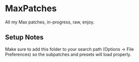 # MaxPatches
All my Max patches, in-progress, raw, enjoy.

## Setup Notes

Make sure to add this folder to your search path (Options -> File Preferences) so the subpatches and presets will load properly.
